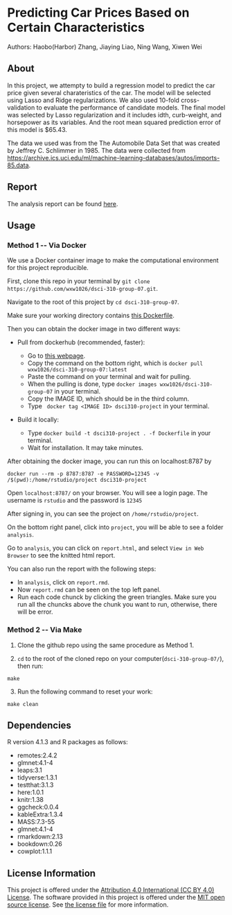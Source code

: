 # Predicting Car Prices Based on Certain Characteristics

Authors: Haobo(Harbor) Zhang, Jiaying Liao, Ning Wang, Xiwen Wei

## About

In this project, we attempty to build a regression model to predict the car price given several charateristics of the car. The model will be selected using Lasso and Ridge regularizations. We also used 10-fold cross-validation to evaluate the performance of candidate models. The final model was selected by Lasso regularization and it includes idth, curb-weight, and horsepower as its variables. And the root mean squared prediction error of this model is $65.43.

The data we used was from the The Automobile Data Set that was created by Jeffrey C. Schlimmer in 1985. The data were collected from <https://archive.ics.uci.edu/ml/machine-learning-databases/autos/imports-85.data>.

## Report

The analysis report can be found [here](analysis/report.rmd).

## Usage

### Method 1 -- Via Docker
We use a Docker container image to make the computational environment for this project reproducible.

First, clone this repo in your terminal by `git clone https://github.com/wxw1026/dsci-310-group-07.git`.

Navigate to the root of this project by `cd dsci-310-group-07`.

Make sure your working directory contains [this Dockerfile](Dockerfile).

Then you can obtain the docker image in two different ways:

 * Pull from dockerhub (recommended, faster):
    * Go to [this webpage](https://hub.docker.com/r/wxw1026/dsci-310-group-07/tags).
    * Copy the command on the bottom right, which is `docker pull wxw1026/dsci-310-group-07:latest`
    * Paste the command on your terminal and wait for pulling.
    * When the pulling is done, type `docker images wxw1026/dsci-310-group-07` in your terminal.
    * Copy the IMAGE ID, which should be in the third column.
    * Type ` docker tag <IMAGE ID> dsci310-project` in your terminal.
  
 * Build it locally:
    * Type `docker build -t dsci310-project . -f Dockerfile` in your terminal.
    * Wait for installation. It may take minutes.

After obtaining the docker image, you can run this on localhost:8787 by
```
docker run --rm -p 8787:8787 -e PASSWORD=12345 -v /$(pwd):/home/rstudio/project dsci310-project
```

Open `localhost:8787/` on your browser. You will see a login page. The username is `rstudio` and the password is `12345`

After signing in, you can see the project on `/home/rstudio/project`.

On the bottom right panel, click into `project`, you will be able to see a folder `analysis`. 

Go to `analysis`, you can click on `report.html`, and select `View in Web Browser` to see the knitted html report. 

You can also run the report with the following steps:
 * In `analysis`, click on `report.rmd`. 
 * Now `report.rmd` can be seen on the top left panel. 
 * Run each code chunck by clicking the green triangles. Make sure you run all the chuncks above the chunk you want to run, otherwise, there will be error.

### Method 2 -- Via Make

1. Clone the github repo using the same procedure as Method 1. 

2. `cd` to the root of the cloned repo on your computer(`dsci-310-group-07/`), then run:

```
make
```

3. Run the following command to reset your work: 
```
make clean
```

## Dependencies

R version 4.1.3 and R packages as follows:
 * remotes:2.4.2
 * glmnet:4.1-4
 * leaps:3.1
 * tidyverse:1.3.1
 * testthat:3.1.3
 * here:1.0.1
 * knitr:1.38
 * ggcheck:0.0.4
 * kableExtra:1.3.4
 * MASS:7.3-55
 * glmnet:4.1-4
 * rmarkdown:2.13
 * bookdown:0.26
 * cowplot:1.1.1
    

## License Information

This project is offered under 
the [Attribution 4.0 International (CC BY 4.0) License](https://creativecommons.org/licenses/by/4.0/).
The software provided in this project is offered under the [MIT open source license](https://opensource.org/licenses/MIT). See [the license file](LICENSE.md) for more information. 
